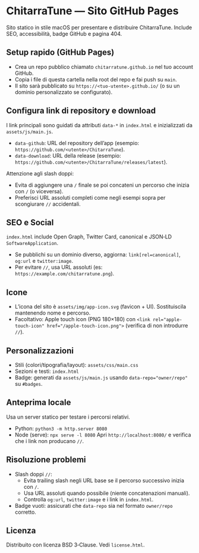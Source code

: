 # ChitarraTune — Sito GitHub Pages

Sito statico in stile macOS per presentare e distribuire ChitarraTune. Include SEO, accessibilità, badge GitHub e pagina 404.

## Setup rapido (GitHub Pages)
- Crea un repo pubblico chiamato `chitarratune.github.io` nel tuo account GitHub.
- Copia i file di questa cartella nella root del repo e fai push su `main`.
- Il sito sarà pubblicato su `https://<tuo-utente>.github.io/` (o su un dominio personalizzato se configurato).

## Configura link di repository e download
I link principali sono guidati da attributi `data-*` in `index.html` e inizializzati da `assets/js/main.js`.
- `data-github`: URL del repository dell’app (esempio: `https://github.com/<utente>/ChitarraTune`).
- `data-download`: URL della release (esempio: `https://github.com/<utente>/ChitarraTune/releases/latest`).

Attenzione agli slash doppi:
- Evita di aggiungere una `/` finale se poi concateni un percorso che inizia con `/` (o viceversa).
- Preferisci URL assoluti completi come negli esempi sopra per scongiurare `//` accidentali.

## SEO e Social
`index.html` include Open Graph, Twitter Card, canonical e JSON‑LD `SoftwareApplication`.
- Se pubblichi su un dominio diverso, aggiorna: `link[rel=canonical]`, `og:url` e `twitter:image`.
- Per evitare `//`, usa URL assoluti (es: `https://example.com/chitarratune.png`).

## Icone
- L’icona del sito è `assets/img/app-icon.svg` (favicon + UI). Sostituiscila mantenendo nome e percorso.
- Facoltativo: Apple touch icon (PNG 180×180) con `<link rel="apple-touch-icon" href="/apple-touch-icon.png">` (verifica di non introdurre `//`).

## Personalizzazioni
- Stili (colori/tipografia/layout): `assets/css/main.css`
- Sezioni e testi: `index.html`
- Badge: generati da `assets/js/main.js` usando `data-repo="owner/repo"` su `#badges`.

## Anteprima locale
Usa un server statico per testare i percorsi relativi.
- Python: `python3 -m http.server 8080`
- Node (serve): `npx serve -l 8080`
Apri `http://localhost:8080/` e verifica che i link non producano `//`.

## Risoluzione problemi
- Slash doppi `//`:
  - Evita trailing slash negli URL base se il percorso successivo inizia con `/`.
  - Usa URL assoluti quando possibile (niente concatenazioni manuali).
  - Controlla `og:url`, `twitter:image` e i link in `index.html`.
- Badge vuoti: assicurati che `data-repo` sia nel formato `owner/repo` corretto.

## Licenza
Distribuito con licenza BSD 3‑Clause. Vedi `license.html`.
